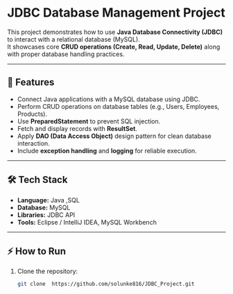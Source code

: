 # JDBC Database Management Project

This project demonstrates how to use **Java Database Connectivity (JDBC)** to interact with a relational database (MySQL).  
It showcases core **CRUD operations (Create, Read, Update, Delete)** along with proper database handling practices.

---

## 🚀 Features
- Connect Java applications with a MySQL database using JDBC.
- Perform CRUD operations on database tables (e.g., Users, Employees, Products).
- Use **PreparedStatement** to prevent SQL injection.
- Fetch and display records with **ResultSet**.
- Apply **DAO (Data Access Object)** design pattern for clean database interaction.
- Include **exception handling** and **logging** for reliable execution.

---

## 🛠️ Tech Stack
- **Language:** Java ,SQL
- **Database:** MySQL  
- **Libraries:** JDBC API  
- **Tools:** Eclipse / IntelliJ IDEA, MySQL Workbench  

---


## ⚡ How to Run
1. Clone the repository:
   ```bash
   git clone  https://github.com/solunke816/JDBC_Project.git


